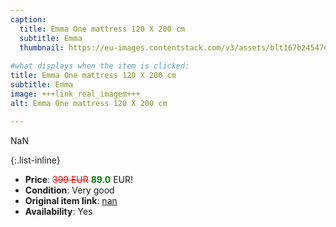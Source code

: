 ```yaml
---
caption:
  title: Emma One mattress 120 X 200 cm
  subtitle: Emma
  thumbnail: https://eu-images.contentstack.com/v3/assets/blt167b24547e5b1906/blt5094018595fff42a/660ee409b27e99ffb177808e/DE_One_Ma_Gallery_Hero_2.png?width=1920&format=pjpg&auto=webp&quality=80&disable=upscale
  
#what displays when the item is clicked:
title: Emma One mattress 120 X 200 cm
subtitle: Emma
image: +++link_real_imagem+++
alt: Emma One mattress 120 X 200 cm

---
```

NaN

{:.list-inline} 
- **Price**: <span style="color:red"><del>399 EUR</del></span> <span style="color:green">**89.0**</span> EUR!
- **Condition**: Very good
- **Original item link**: [nan](Here)
- **Availability**: Yes
